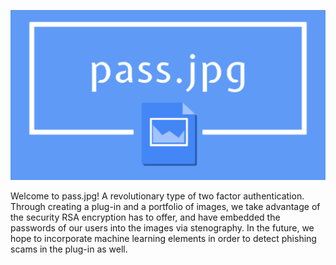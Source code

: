 ![alt text](newbanner.png)


Welcome to pass.jpg! A revolutionary type of two factor authentication. Through creating a plug-in and a portfolio of images, we take advantage of the security RSA encryption has to offer, and have embedded the passwords of our users into the images via stenography. In the future, we hope to incorporate machine learning elements in order to detect phishing scams in the plug-in as well. 